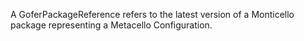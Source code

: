 A GoferPackageReference refers to the latest version of a Monticello package representing a Metacello Configuration.